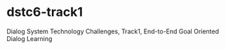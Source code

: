 # dstc6-track1
Dialog System  Technology Challenges, Track1, End-to-End Goal Oriented Dialog Learning
